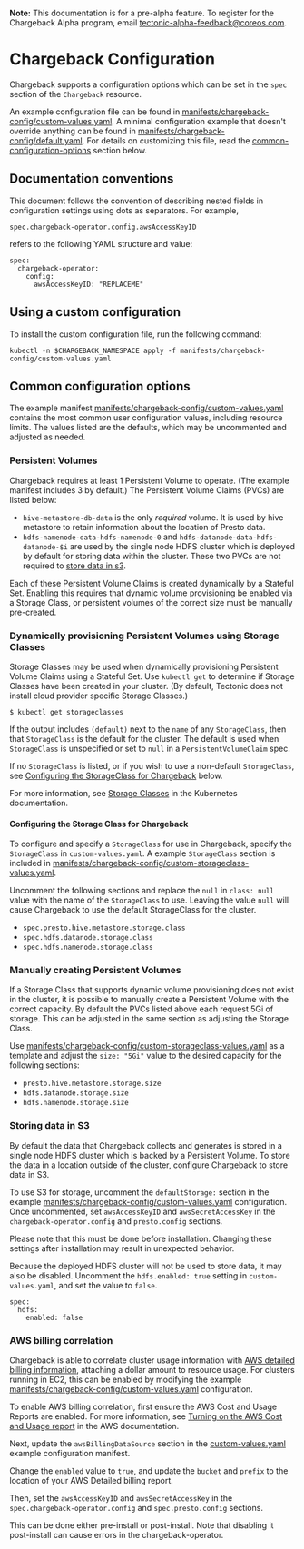 <br>
<div class="alert alert-info" role="alert">
    <i class="fa fa-exclamation-triangle"></i><b> Note:</b> This documentation is for a pre-alpha feature. To register for the Chargeback Alpha program, email <a href="mailto:tectonic-alpha-feedback@coreos.com">tectonic-alpha-feedback@coreos.com</a>.
</div>

# Chargeback Configuration

Chargeback supports a configuration options which can be set in the `spec` section of the `Chargeback` resource.

An example configuration file can be found in [manifests/chargeback-config/custom-values.yaml][example-config].
A minimal configuration example that doesn't override anything can be found in [manifests/chargeback-config/default.yaml][default-config].
For details on customizing this file, read the [common-configuration-options](#common-configuration-options) section below.

## Documentation conventions

This document follows the convention of describing nested fields in configuration settings using dots as separators. For example,

```
spec.chargeback-operator.config.awsAccessKeyID
```

refers to the following YAML structure and value:

```
spec:
  chargeback-operator:
    config:
      awsAccessKeyID: "REPLACEME"
```

## Using a custom configuration

To install the custom configuration file, run the following command:

```
kubectl -n $CHARGEBACK_NAMESPACE apply -f manifests/chargeback-config/custom-values.yaml
```

## Common configuration options

The example manifest [manifests/chargeback-config/custom-values.yaml][example-config] contains the most common user configuration values, including resource limits. The values listed are the defaults, which may be uncommented and adjusted as needed.

### Persistent Volumes

Chargeback requires at least 1 Persistent Volume to operate. (The example manifest includes 3 by default.) The Persistent Volume Claims (PVCs) are listed below:

- `hive-metastore-db-data` is the only _required_ volume. It is used by
  hive metastore to retain information about the location of Presto data.
- `hdfs-namenode-data-hdfs-namenode-0` and `hdfs-datanode-data-hdfs-datanode-$i`
   are used by the single node HDFS cluster which is deployed by default for
   storing data within the cluster. These two PVCs are not required to [store data in s3](#storing-data-in-s3).

Each of these Persistent Volume Claims is created dynamically by a Stateful Set. Enabling this requires that dynamic volume provisioning be enabled via a Storage Class, or persistent volumes of the correct size must be manually pre-created.

### Dynamically provisioning Persistent Volumes using Storage Classes

Storage Classes may be used when dynamically provisioning Persistent Volume Claims using a Stateful Set. Use `kubectl get` to determine if Storage Classes have been created in your cluster. (By default, Tectonic does not install cloud provider specific
Storage Classes.)

```
$ kubectl get storageclasses
```

If the output includes `(default)` next to the `name` of any `StorageClass`, then that `StorageClass` is the default for the cluster. The default is used when `StorageClass` is unspecified or set to `null` in a `PersistentVolumeClaim` spec.

If no `StorageClass` is listed, or if you wish to use a non-default `StorageClass`, see [Configuring the StorageClass for Chargeback](#configuring-the-storage-class-for-chargeback) below.

For more information, see [Storage Classes][storage-classes] in the Kubernetes documentation.

#### Configuring the Storage Class for Chargeback

To configure and specify a `StorageClass` for use in Chargeback, specify the `StorageClass` in `custom-values.yaml`. A example `StorageClass` section is included in [manifests/chargeback-config/custom-storageclass-values.yaml][example-storage-config].

Uncomment the following sections and replace the `null` in `class: null` value with the name of the `StorageClass` to use. Leaving the value `null` will cause Chargeback to use the default StorageClass for the cluster.

- `spec.presto.hive.metastore.storage.class`
- `spec.hdfs.datanode.storage.class`
- `spec.hdfs.namenode.storage.class`

### Manually creating Persistent Volumes

If a Storage Class that supports dynamic volume provisioning does not exist in the cluster, it is possible to manually create a Persistent Volume with the correct capacity. By default the PVCs listed above each request 5Gi of storage. This can be adjusted in the same section as adjusting the Storage Class.

Use [manifests/chargeback-config/custom-storageclass-values.yaml][example-storage-config] as a template and adjust the `size: "5Gi"` value to the desired capacity for the following sections:

- `presto.hive.metastore.storage.size`
- `hdfs.datanode.storage.size`
- `hdfs.namenode.storage.size`

### Storing data in S3

By default the data that Chargeback collects and generates is stored in a single node HDFS cluster which is backed by a Persistent Volume. To store the data in a location outside of the cluster, configure Chargeback to store data in S3.

To use S3 for storage, uncomment the `defaultStorage:` section in the example
[manifests/chargeback-config/custom-values.yaml][example-config] configuration.
Once uncommented, set `awsAccessKeyID` and `awsSecretAccessKey` in the `chargeback-operator.config` and `presto.config` sections.

Please note that this must be done before installation. Changing these settings after installation may result in unexpected behavior.

Because the deployed HDFS cluster will not be used to store data, it may also be disabled. Uncomment the `hdfs.enabled: true` setting in `custom-values.yaml`, and set the
value to `false`.

```
spec:
  hdfs:
    enabled: false
```

### AWS billing correlation

Chargeback is able to correlate cluster usage information with [AWS detailed billing information][AWS-billing], attaching a dollar amount to resource usage. For clusters running in EC2, this can be enabled by modifying the example [manifests/chargeback-config/custom-values.yaml][example-config] configuration.

To enable AWS billing correlation, first ensure the AWS Cost and Usage Reports
are enabled. For more information, see [Turning on the AWS Cost and Usage report][enable-aws-billing] in the AWS documentation.

Next, update the `awsBillingDataSource` section in the [custom-values.yaml][example-config] example configuration manifest.

Change the `enabled` value to `true`, and update the `bucket` and `prefix` to the location of your AWS Detailed billing report.

Then, set the `awsAccessKeyID` and `awsSecretAccessKey` in the `spec.chargeback-operator.config` and `spec.presto.config` sections.

This can be done either pre-install or post-install. Note that disabling it post-install can cause errors in the chargeback-operator.

[AWS-billing]: https://docs.aws.amazon.com/awsaccountbilling/latest/aboutv2/billing-reports-costusage.html
[enable-aws-billing]: https://docs.aws.amazon.com/awsaccountbilling/latest/aboutv2/billing-reports-gettingstarted-turnonreports.html
[example-config]: ../manifests/chargeback-config/custom-values.yaml
[default-config]: ../manifests/chargeback-config/default.yaml
[example-storage-config]: ../manifests/chargeback-config/custom-storageclass-values.yaml
[storage-classes]: https://kubernetes.io/docs/concepts/storage/storage-classes/
